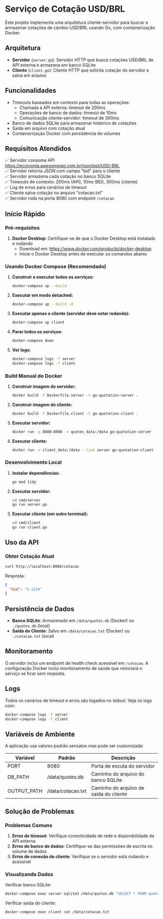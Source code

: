 # Serviço de Cotação USD/BRL

Este projeto implementa uma arquitetura cliente-servidor para buscar e armazenar cotações de câmbio USD/BRL usando Go, com containerização Docker.

## Arquitetura

- **Servidor** (`server.go`): Servidor HTTP que busca cotações USD/BRL de API externa e armazena em banco SQLite
- **Cliente** (`client.go`): Cliente HTTP que solicita cotação do servidor e salva em arquivo

## Funcionalidades

- Timeouts baseados em contexto para todas as operações:
  - Chamada à API externa: timeout de 200ms
  - Operações de banco de dados: timeout de 10ms  
  - Comunicação cliente-servidor: timeout de 300ms
- Banco de dados SQLite para armazenar histórico de cotações
- Saída em arquivo com cotação atual
- Containerização Docker com persistência de volumes

## Requisitos Atendidos

✅ Servidor consome API https://economia.awesomeapi.com.br/json/last/USD-BRL  
✅ Servidor retorna JSON com campo "bid" para o cliente  
✅ Servidor armazena cada cotação no banco SQLite  
✅ Timeouts de contexto: 200ms (API), 10ms (BD), 300ms (cliente)  
✅ Log de erros para cenários de timeout  
✅ Cliente salva cotação no arquivo "cotacao.txt"  
✅ Servidor roda na porta 8080 com endpoint `/cotacao`  

## Início Rápido

### Pré-requisitos

1. **Docker Desktop**: Certifique-se de que o Docker Desktop está instalado e rodando
   - Download em: https://www.docker.com/products/docker-desktop
   - Inicie o Docker Desktop antes de executar os comandos abaixo

### Usando Docker Compose (Recomendado)

1. **Construir e executar todos os serviços:**
   ```bash
   docker-compose up --build
   ```

2. **Executar em modo detached:**
   ```bash
   docker-compose up --build -d
   ```

3. **Executar apenas o cliente (servidor deve estar rodando):**
   ```bash
   docker-compose up client
   ```

4. **Parar todos os serviços:**
   ```bash
   docker-compose down
   ```

5. **Ver logs:**
   ```bash
   docker-compose logs -f server
   docker-compose logs -f client
   ```

### Build Manual do Docker

1. **Construir imagem do servidor:**
   ```bash
   docker build -f Dockerfile.server -t go-quotation-server .
   ```

2. **Construir imagem do cliente:**
   ```bash
   docker build -f Dockerfile.client -t go-quotation-client .
   ```

3. **Executar servidor:**
   ```bash
   docker run -p 8080:8080 -v quotes_data:/data go-quotation-server
   ```

4. **Executar cliente:**
   ```bash
   docker run -v client_data:/data --link server go-quotation-client
   ```

### Desenvolvimento Local

1. **Instalar dependências:**
   ```bash
   go mod tidy
   ```

2. **Executar servidor:**
   ```bash
   cd cmd/server
   go run server.go
   ```

3. **Executar cliente (em outro terminal):**
   ```bash
   cd cmd/client
   go run client.go
   ```

## Uso da API

### Obter Cotação Atual
```bash
curl http://localhost:8080/cotacao
```

Resposta:
```json
{
  "bid": "5.1234"
}
```

## Persistência de Dados

- **Banco SQLite**: Armazenado em `/data/quotes.db` (Docker) ou `./quotes.db` (local)
- **Saída do Cliente**: Salvo em `/data/cotacao.txt` (Docker) ou `./cotacao.txt` (local)

## Monitoramento

O servidor inclui um endpoint de health check acessível em `/cotacao`. A configuração Docker inclui monitoramento de saúde que reiniciará o serviço se ficar sem resposta.

## Logs

Todos os cenários de timeout e erros são logados no stdout. Veja os logs com:
```bash
docker-compose logs -f server
docker-compose logs -f client
```

## Variáveis de Ambiente

A aplicação usa valores padrão sensatos mas pode ser customizada:

| Variável | Padrão | Descrição |
|----------|---------|-------------|
| PORT | 8080 | Porta de escuta do servidor |
| DB_PATH | /data/quotes.db | Caminho do arquivo do banco SQLite |
| OUTPUT_PATH | /data/cotacao.txt | Caminho do arquivo de saída do cliente |

## Solução de Problemas

### Problemas Comuns

1. **Erros de timeout**: Verifique conectividade de rede e disponibilidade da API externa
2. **Erros de banco de dados**: Certifique-se das permissões de escrita no volume de dados
3. **Erros de conexão do cliente**: Verifique se o servidor está rodando e acessível

### Visualizando Dados

Verificar banco SQLite:
```bash
docker-compose exec server sqlite3 /data/quotes.db "SELECT * FROM quotes ORDER BY timestamp DESC LIMIT 10;"
```

Verificar saída do cliente:
```bash
docker-compose exec client cat /data/cotacao.txt
```
